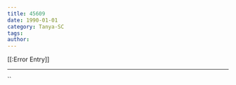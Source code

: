 ```yaml
---
title: 45609
date: 1990-01-01
category: Tanya-SC
tags: 
author: 
---
```


[[:Error Entry]]

---



``
